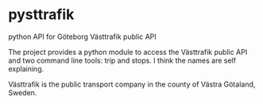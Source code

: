 pysttrafik
==========

python API for Göteborg Västtrafik public API

The project provides a python module to access the Västtrafik public API and 
two command line tools: trip and stops. I think the names are self explaining.

Västtrafik is the public transport company in the county of Västra Götaland,
Sweden.

